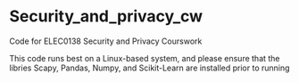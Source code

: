 # Security_and_privacy_cw
Code for ELEC0138 Security and Privacy Courswork

This code runs best on a Linux-based system, and please ensure that the libries Scapy, Pandas, Numpy, and Scikit-Learn are installed prior to running
